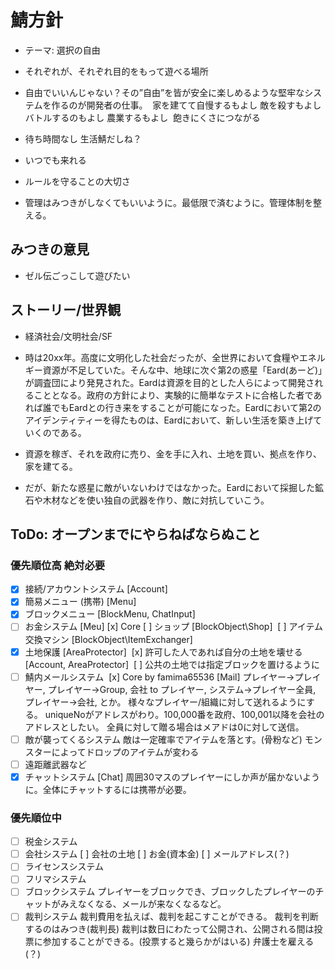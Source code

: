 # 鯖方針
- テーマ: 選択の自由

- それぞれが、それぞれ目的をもって遊べる場所
- 自由でいいんじゃない？その”自由”を皆が安全に楽しめるような堅牢なシステムを作るのが開発者の仕事。
  家を建てて自慢するもよし 敵を殺すもよし バトルするのもよし 農業するもよし
  飽きにくさにつながる
- 待ち時間なし 生活鯖だしね？
- いつでも来れる
- ルールを守ることの大切さ
- 管理はみつきがしなくてもいいように。最低限で済むように。管理体制を整える。

## みつきの意見
- ゼル伝ごっこして遊びたい

## ストーリー/世界観
- 経済社会/文明社会/SF

- 時は20xx年。高度に文明化した社会だったが、全世界において食糧やエネルギー資源が不足していた。そんな中、地球に次ぐ第2の惑星「Eard(あーど)」が調査団により発見された。Eardは資源を目的とした人らによって開発されることとなる。政府の方針により、実験的に簡単なテストに合格した者であれば誰でもEardとの行き来をすることが可能になった。Eardにおいて第2のアイデンティティーを得たものは、Eardにおいて、新しい生活を築き上げていくのである。
- 資源を稼ぎ、それを政府に売り、金を手に入れ、土地を買い、拠点を作り、家を建てる。
- だが、新たな惑星に敵がいないわけではなかった。Eardにおいて採掘した鉱石や木材などを使い独自の武器を作り、敵に対抗していこう。

## ToDo: オープンまでにやらねばならぬこと
### 優先順位高 絶対必要
- [x] 接続/アカウントシステム [Account]
- [x] 簡易メニュー (携帯) [Menu]
- [x] ブロックメニュー [BlockMenu, ChatInput]
- [ ] お金システム [Meu]
  [x] Core
  [ ] ショップ [BlockObject\Shop]
  [ ] アイテム交換マシン [BlockObject\ItemExchanger]
- [x] 土地保護 [AreaProtector]
  [x] 許可した人であれば自分の土地を壊せる [Account, AreaProtector]
  [ ] 公共の土地では指定ブロックを置けるように
- [ ] 鯖内メールシステム
  [x] Core by famima65536 [Mail]
      プレイヤー→プレイヤー, プレイヤー→Group, 会社 to プレイヤー, システム→プレイヤー全員, プレイヤー→会社, とか。
      様々なプレイヤー/組織に対して送れるようにする。
      uniqueNoがアドレスがわり。100,000番を政府、100,001以降を会社のアドレスとしたい。
      全員に対して贈る場合はメアドは0に対して送信。
- [ ] 敵が襲ってくるシステム
      敵は一定確率でアイテムを落とす。(骨粉など)
      モンスターによってドロップのアイテムが変わる
- [ ] 遠距離武器など
- [x] チャットシステム [Chat]
      周囲30マスのプレイヤーにしか声が届かないように。全体にチャットするには携帯が必要。

### 優先順位中
- [ ] 税金システム
- [ ] 会社システム
  [ ] 会社の土地
  [ ] お金(資本金)
  [ ] メールアドレス(？)
- [ ] ライセンスシステム
- [ ] フリマシステム
- [ ] ブロックシステム
  プレイヤーをブロックでき、ブロックしたプレイヤーのチャットがみえなくなる、メールが来なくなるなど。
- [ ] 裁判システム
      裁判費用を払えば、裁判を起こすことができる。
      裁判を判断するのはみつき(裁判長)
      裁判は数日にわたって公開され、公開される間は投票に参加することができる。(投票すると幾らかがはいる)
      弁護士を雇える(？)
